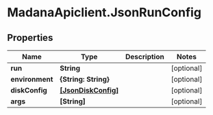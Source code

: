 # MadanaApiclient.JsonRunConfig

## Properties

Name | Type | Description | Notes
------------ | ------------- | ------------- | -------------
**run** | **String** |  | [optional] 
**environment** | **{String: String}** |  | [optional] 
**diskConfig** | [**[JsonDiskConfig]**](JsonDiskConfig.md) |  | [optional] 
**args** | **[String]** |  | [optional] 


